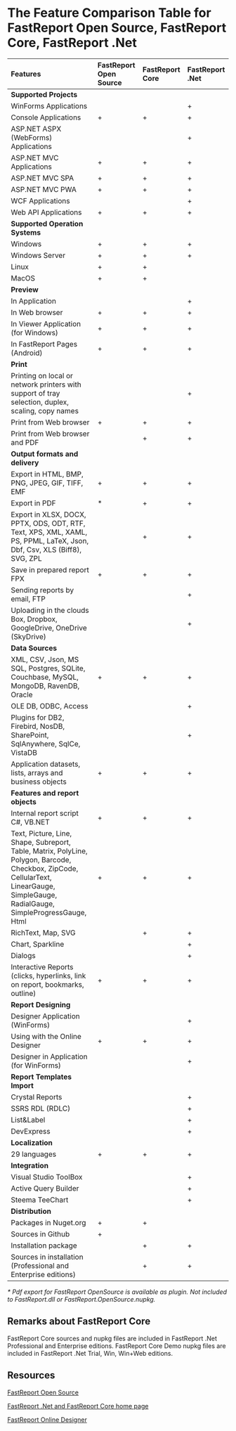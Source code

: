 # The Feature Comparison Table for FastReport Open Source, FastReport Core, FastReport .Net

| Features | FastReport Open Source | FastReport Core | FastReport .Net |
|:-|:-|:-|:-|
| **Supported Projects**    |   |   |   |
| WinForms Applications |   |   | + |
| Console Applications  | + | + | + |
| ASP.NET ASPX (WebForms) Applications |   |   | + |
| ASP.NET MVC Applications | + | + | + |
| ASP.NET MVC SPA          | + | + | + |
| ASP.NET MVC PWA          | + | + | + |
| WCF Applications         |   |   | + |
| Web API Applications     | + | + | + |
| **Supported Operation Systems** |
| Windows | + | + | + |
| Windows Server | + | + | + |
| Linux | + | + | |
| MacOS | + | + | |
| **Preview** |
| In Application |   |   | + |
| In Web browser | + | + | + |
| In Viewer Application (for Windows) | + | + | + |
| In FastReport Pages (Android) | + | + | + |
| **Print** |
| Printing on local or network printers with support of tray selection, duplex, scaling, copy names |   |   | + |
| Print from Web browser          | + | + | + |
| Print from Web browser and PDF  |   | + | + |
| **Output formats and delivery** |
| Export in HTML, BMP, PNG, JPEG, GIF, TIFF, EMF | + | + | + |
| Export in PDF | * | + | + |
| Export in XLSX, DOCX, PPTX, ODS, ODT, RTF, Text, XPS, XML, XAML, PS, PPML, LaTeX, Json, Dbf, Csv, XLS (Biff8), SVG, ZPL |   | + | + |
| Save in prepared report FPX   | + | + | + |
| Sending reports by email, FTP |   |   | + |
| Uploading in the clouds Box, Dropbox, GoogleDrive, OneDrive (SkyDrive) |   |   | + |
| **Data Sources** |
| XML, CSV, Json, MS SQL, Postgres, SQLite, Couchbase, MySQL, MongoDB, RavenDB, Oracle | + | + | + |
| OLE DB, ODBC, Access |   |   | + |
| Plugins for DB2, Firebird, NosDB, SharePoint, SqlAnywhere, SqlCe, VistaDB |   |   | + |
| Application datasets, lists, arrays and business objects | + | + | + |
| **Features and report objects** |
| Internal report script C#, VB.NET | + | + | + |
| Text, Picture, Line, Shape, Subreport, Table, Matrix,  PolyLine, Polygon, Barcode, Checkbox, ZipCode, CellularText, LinearGauge, SimpleGauge, RadialGauge, SimpleProgressGauge, Html | + | + | + |
| RichText, Map, SVG |   | + | + |
| Chart, Sparkline   |   |   | + |
| Dialogs            |   |   | + |
| Interactive Reports (clicks, hyperlinks, link on report, bookmarks, outline) | + | + | + |
| **Report Designing** |
| Designer Application (WinForms)   |   |   | + |
| Using with the Online Designer    | + | + | + |
| Designer in Application (for WinForms)     |   |   | + |
| **Report Templates Import** |
| Crystal Reports |   |   | + |
| SSRS RDL (RDLC) |   |   | + |
| List&Label      |   |   | + |
| DevExpress      |   |   | + |
| **Localization** |
| 29 languages  | + | + | + |
| **Integration** |
| Visual Studio ToolBox |   |   | + |
| Active Query Builder  |   |   | + |
| Steema TeeChart       |   |   | + |
| **Distribution** |
| Packages in Nuget.org  | + | + |   |
| Sources in Github      | + |   |   |
| Installation package   |   | + | + |
| Sources in installation (Professional and Enterprise editions) |   | + | + |

_\* Pdf export for FastReport OpenSource is available as plugin. Not included to FastReport.dll or FastReport.OpenSource.nupkg._

## Remarks about FastReport Core

FastReport Core sources and nupkg files are included in FastReport .Net  Professional and Enterprise editions. FastReport Core Demo nupkg files are included in FastReport .Net Trial, Win, Win+Web editions.

## Resources

[FastReport Open Source](https://github.com/FastReports/FastReport)

[FastReport .Net and FastReport Core home page](https://www.fast-report.com/en/product/fast-report-net/) 

[FastReport Online Designer](https://www.fast-report.com/en/product/fast-report-online-designer/)
